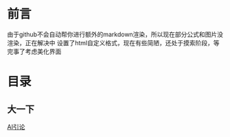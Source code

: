 # 前言
由于github不会自动帮你进行额外的markdown渲染，所以现在部分公式和图片没渲染，正在解决中
设置了html自定义格式，现在有些简陋，还处于摸索阶段，等完事了考虑美化界面

# 目录
## 大一下
[AI引论](https://lihua5487.github.io/AI引论/index)
